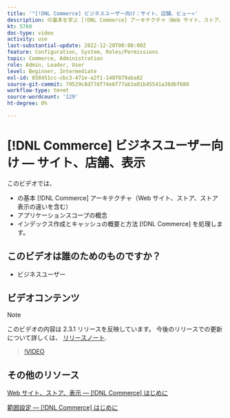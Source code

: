 ```yaml
---
title: '"[!DNL Commerce] ビジネスユーザー向け：サイト、店舗、ビュー»'
description: の基本を学ぶ [!DNL Commerce] アーキテクチャ（Web サイト、ストア、ストア表示、アプリケーション範囲の違いを含む）。 インデックス作成とキャッシュについて説明します。
kt: 5760
doc-type: video
activity: use
last-substantial-update: 2022-12-28T00:00:00Z
feature: Configuration, System, Roles/Permissions
topic: Commerce, Administration
role: Admin, Leader, User
level: Beginner, Intermediate
exl-id: 858451cc-cbc3-471e-a2f1-148f879aba82
source-git-commit: 79529c8d77df74e6f77ab3a01b45541a38dbf680
workflow-type: tm+mt
source-wordcount: '129'
ht-degree: 0%

---
```


# [!DNL Commerce] ビジネスユーザー向け — サイト、店舗、表示

このビデオでは、

- の基本 [!DNL Commerce] アーキテクチャ（Web サイト、ストア、ストア表示の違いを含む）
- アプリケーションスコープの概念
- インデックス作成とキャッシュの概要と方法 [!DNL Commerce] を処理します。

## このビデオは誰のためのものですか？

- ビジネスユーザー

## ビデオコンテンツ

>[!NOTE]
>
>このビデオの内容は 2.3.1 リリースを反映しています。 今後のリリースでの更新について詳しくは、 [リリースノート](https://experienceleague.adobe.com/docs/commerce-operations/release/notes/overview.html).

>[!VIDEO](https://video.tv.adobe.com/v/35945?quality=12&learn=on)

## その他のリソース

[Web サイト、ストア、表示 — [!DNL Commerce] はじめに](https://experienceleague.adobe.com/docs/commerce-admin/start/setup/websites-stores-views.html)

[範囲設定 — [!DNL Commerce] はじめに](https://experienceleague.adobe.com/docs/commerce-admin/start/setup/websites-stores-views.html#scope-settings)
